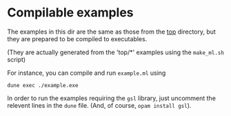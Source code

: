 # Compilable examples

The examples in this dir are the same as those from the
[top](../top/README.md) directory, but they are prepared to be
compiled to executables.

(They are actually generated from the 'top/*' examples using the
`make_ml.sh` script)

For instance, you can compile and run `example.ml` using

```
dune exec ./example.exe
```

In order to run the examples requiring the `gsl` library, just
uncomment the relevent lines in the `dune` file. (And, of course,
`opam install gsl`).
